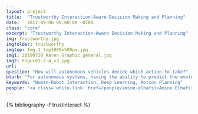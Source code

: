 ```yaml
---
layout: project
title:  "Trustworthy Interaction-Aware Decision Making and Planning"
date:   2017-09-06 00:00:00 -0700
class: "core"
excerpt: "Trustworthy Interaction-Aware Decision Making and Planning"
img: Trustworthy.jpg
imgfolder: trustworthy
imgtop: Img_1_top1000x500px.jpg
img1: 20190730_Karen_Graphic_general.jpg
img2: Figure1-2-4_v3.jpg
url: 
question: "How will autonomous vehicles decide which action to take?"
blurb: "For autonomous systems, having the ability to predict the evolution of their surroundings is essential for safe, reliable, and efficient operation. Prediction is especially important when the autonomous system must interact and “negotiate” with humans, whether it be in settings that are cooperative, adversarial, or anywhere in between. This line of research involves quantifying the relative likelihoods of multiple, possibly highly distinct futures for interactive scenarios, planning strategies such that the autonomous agent is cognizant of how the human may respond, developing models that are offer transparency into the autonomous agent’s decision making process, and designing safe human-in-the-loop testing methodologies to validate our models and planning algorithms."
keywords: "Human-Robot Interaction, Deep Learning, Motion Planning"
people: "<a class='white-link' href=/people/amine-elhafsi>Amine Elhafsi</a>, <a class='white-link' href=/people/boris-ivanovic>Boris Ivanovic</a>, <a class='white-link' href=/people/karen-leung>Karen Leung</a>"
---
```


<div class="project_bib">
{% bibliography -f trustinteract %}
</div>
